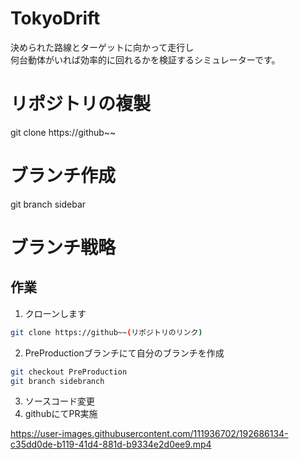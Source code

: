 # TokyoDrift
決められた路線とターゲットに向かって走行し  
何台動体がいれば効率的に回れるかを検証するシミュレーターです。

# リポジトリの複製
git clone https://github~~

# ブランチ作成
git branch sidebar

# ブランチ戦略
## 作業
1. クローンします  
```bash
git clone https://github~~(リポジトリのリンク)
```
2. PreProductionブランチにて自分のブランチを作成
```bash
git checkout PreProduction
git branch sidebranch
```
3. ソースコード変更
4. githubにてPR実施

https://user-images.githubusercontent.com/111936702/192686134-c35dd0de-b119-41d4-881d-b9334e2d0ee9.mp4
